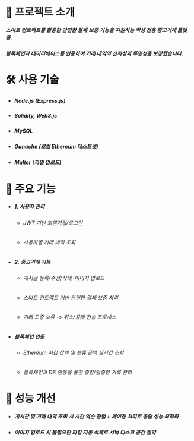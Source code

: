 # 📝 프로젝트 소개
##### 스마트 컨트랙트를 활용한 안전한 결제·보증 기능을 지원하는 학생 전용 중고거래 플랫폼.
##### 블록체인과 데이터베이스를 연동하여 거래 내역의 신뢰성과 투명성을 보장했습니다.

# 🛠️ 사용 기술
+ ##### Node.js (Express.js)
+ ##### Solidity, Web3.js
+ ##### MySQL
+ ##### Ganache (로컬 Ethereum 테스트넷)
+ ##### Multer (파일 업로드)

# 🚀 주요 기능
+ ##### 1. 사용자 관리
    + ###### JWT 기반 회원가입/로그인
    + ###### 사용자별 거래 내역 조회
+ ##### 2. 중고거래 기능
    + ###### 게시글 등록/수정/삭제, 이미지 업로드
    + ###### 스마트 컨트랙트 기반 안전한 결제·보증 처리
    + ###### 거래 도중 보류 -> 취소/강제 전송 프로세스
+ ##### 블록체인 연동
    + ###### Ethereum 지갑 잔액 및 보류 금액 실시간 조회
    + ###### 블록체인과 DB 연동을 통한 중앙/탈중앙 기록 관리

# 🎯 성능 개선
+ ##### 게시판 및 거래 내역 조회 시 시간 역순 정렬 + 페이징 처리로 응답 성능 최적화
+ ##### 이미지 업로드 시 불필요한 파일 자동 삭제로 서버 디스크 공간 절약
